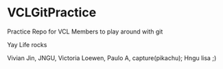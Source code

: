 VCLGitPractice
==============

Practice Repo for VCL Members to play around with git

Yay Life rocks

Vivian Jin,
JNGU,
Victoria Loewen,
Paulo A,
capture(pikachu);
Hngu
lisa ;)